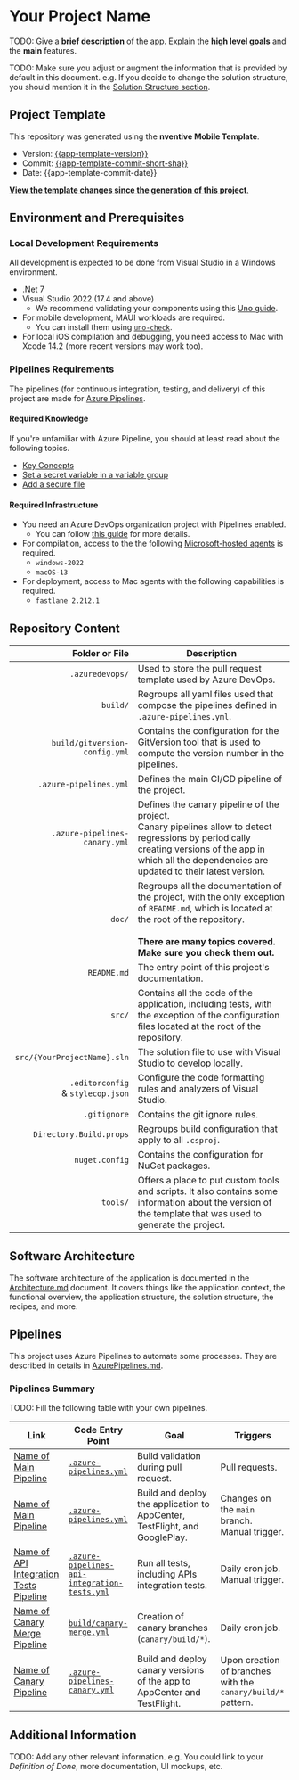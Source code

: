 ﻿# Your Project Name

TODO: Give a **brief description** of the app.
Explain the **high level goals** and the **main** features.

TODO: Make sure you adjust or augment the information that is provided by default in this document.
e.g. If you decide to change the solution structure, you should mention it in the [Solution Structure section](#solution-structure).

## Project Template

This repository was generated using the **nventive Mobile Template**.
- Version: [{{app-template-version}}](https://www.nuget.org/packages/NV.Templates.Mobile/{{app-template-version}})
- Commit: [{{app-template-commit-short-sha}}](https://github.com/nventive/UnoApplicationTemplate/tree/{{app-template-commit-full-sha}})
- Date: {{app-template-commit-date}}

[**View the template changes since the generation of this project**.](https://github.com/nventive/UnoApplicationTemplate/compare/{{app-template-commit-full-sha}}..main)

## Environment and Prerequisites

### Local Development Requirements
All development is expected to be done from Visual Studio in a Windows environment.

- .Net 7
- Visual Studio 2022 (17.4 and above)
  - We recommend validating your components using this [Uno guide](https://platform.uno/docs/articles/get-started-vs-2022.html).
- For mobile development, MAUI workloads are required.
  - You can install them using [`uno-check`](https://platform.uno/docs/articles/external/uno.check/doc/using-uno-check.html).
- For local iOS compilation and debugging, you need access to Mac with Xcode 14.2 (more recent versions may work too).

### Pipelines Requirements
The pipelines (for continuous integration, testing, and delivery) of this project are made for [Azure Pipelines](https://learn.microsoft.com/en-us/azure/devops/pipelines/get-started/what-is-azure-pipelines?view=azure-devops).

#### Required Knowledge
If you're unfamiliar with Azure Pipeline, you should at least read about the following topics.
- [Key Concepts](https://learn.microsoft.com/en-us/azure/devops/pipelines/get-started/key-pipelines-concepts?view=azure-devops)
- [Set a secret variable in a variable group](https://learn.microsoft.com/en-us/azure/devops/pipelines/process/set-secret-variables?view=azure-devops&tabs=yaml%2Cbash#set-a-secret-variable-in-a-variable-group)
- [Add a secure file](https://learn.microsoft.com/en-us/azure/devops/pipelines/library/secure-files?view=azure-devops#add-a-secure-file)

#### Required Infrastructure
- You need an Azure DevOps organization project with Pipelines enabled.
  - You can follow [this guide](https://learn.microsoft.com/en-us/azure/devops/pipelines/get-started/pipelines-sign-up?view=azure-devops) for more details.
- For compilation, access to the the following [Microsoft-hosted agents](https://learn.microsoft.com/en-us/azure/devops/pipelines/agents/hosted?view=azure-devops&tabs=yaml) is required.
  - `windows-2022`
  - `macOS-13`
- For deployment, access to Mac agents with the following capabilities is required.
  - `fastlane 2.212.1`

## Repository Content

| Folder or File | Description |
|-:|-|
`.azuredevops/` | Used to store the pull request template used by Azure DevOps.
`build/` | Regroups all yaml files used that compose the pipelines defined in `.azure-pipelines.yml`.
`build/gitversion-config.yml` | Contains the configuration for the GitVersion tool that is used to compute the version number in the pipelines.
`.azure-pipelines.yml` | Defines the main CI/CD pipeline of the project.
`.azure-pipelines-canary.yml` | Defines the canary pipeline of the project.<br/>Canary pipelines allow to detect regressions by periodically creating versions of the app in which all the dependencies are updated to their latest version.
`doc/` | Regroups all the documentation of the project, with the only exception of `README.md`, which is located at the root of the repository.<br/><br/>**There are many topics covered. Make sure you check them out.**
`README.md` | The entry point of this project's documentation.
`src/` | Contains all the code of the application, including tests, with the exception of the configuration files located at the root of the repository.
`src/{YourProjectName}.sln` | The solution file to use with Visual Studio to develop locally.
`.editorconfig`<br/>& `stylecop.json` | Configure the code formatting rules and analyzers of Visual Studio.
`.gitignore` | Contains the git ignore rules.
`Directory.Build.props` | Regroups build configuration that apply to all `.csproj`.
`nuget.config` | Contains the configuration for NuGet packages.
`tools/` | Offers a place to put custom tools and scripts. It also contains some information about the version of the template that was used to generate the project.

## Software Architecture

The software architecture of the application is documented in the [Architecture.md](doc/Architecture.md) document.
It covers things like the application context, the functional overview, the application structure, the solution structure, the recipes, and more.

## Pipelines

This project uses Azure Pipelines to automate some processes.
They are described in details in [AzurePipelines.md](doc/AzurePipelines.md).

### Pipelines Summary
TODO: Fill the following table with your own pipelines.

| Link | Code Entry Point | Goal | Triggers |
|-|-|-|-|
| [Name of Main Pipeline](link-to-pipeline)| [`.azure-pipelines.yml`](.azure-pipelines.yml)| Build validation during pull request.| Pull requests.
| [Name of Main Pipeline](link-to-pipeline)| [`.azure-pipelines.yml`](.azure-pipelines.yml)| Build and deploy the application to AppCenter, TestFlight, and GooglePlay. | Changes on the `main` branch.<br/>Manual trigger.
| [Name of API Integration Tests Pipeline](link-to-pipeline)| [`.azure-pipelines-api-integration-tests.yml`](.azure-pipelines.yml)| Run all tests, including APIs integration tests. | Daily cron job.<br/>Manual trigger.
| [Name of Canary Merge Pipeline](link-to-pipeline)| [`build/canary-merge.yml`](.azure-pipelines.yml)| Creation of canary branches (`canary/build/*`). | Daily cron job.
| [Name of Canary Pipeline](link-to-pipeline)| [`.azure-pipelines-canary.yml`](.azure-pipelines.yml)| Build and deploy canary versions of the app to AppCenter and TestFlight. | Upon creation of branches with the `canary/build/*` pattern.


## Additional Information

TODO: Add any other relevant information. e.g. You could link to your _Definition of Done_, more documentation, UI mockups, etc.
